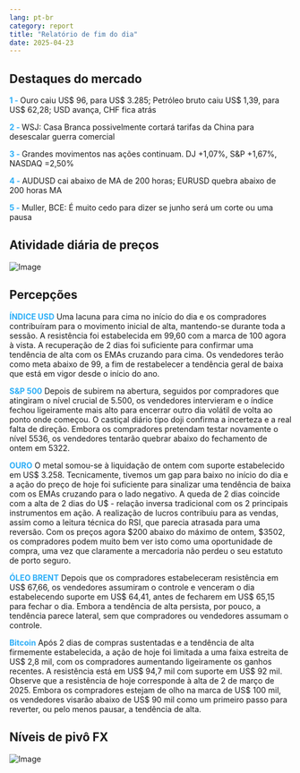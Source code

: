 ```yaml
---
lang: pt-br
category: report
title: "Relatório de fim do dia"
date: 2025-04-23
---
```



<h2>Destaques do mercado</h2>
<strong style="color: #2caef7;">1 - </strong> Ouro caiu US$ 96, para US$ 3.285; Petróleo bruto caiu US$ 1,39, para US$ 62,28; USD avança, CHF fica atrás

<strong style="color: #2caef7;">2 - </strong> WSJ: Casa Branca possivelmente cortará tarifas da China para desescalar guerra comercial

<strong style="color: #2caef7;">3 - </strong> Grandes movimentos nas ações continuam. DJ +1,07%, S&P +1,67%, NASDAQ =2,50%

<strong style="color: #2caef7;">4 - </strong> AUDUSD cai abaixo de MA de 200 horas; EURUSD quebra abaixo de 200 horas MA

<strong style="color: #2caef7;">5 - </strong> Muller, BCE: É muito cedo para dizer se junho será um corte ou uma pausa



<h2>Atividade diária de preços</h2>
<img src="https://markleighedu.github.io/img/Apr-2025/23-Apr-2025/price.jpg" alt="Image"/>

<h2>Percepções</h2>
<strong style="color: #2caef7;">ÍNDICE USD</strong> Uma lacuna para cima no início do dia e os compradores contribuíram para o movimento inicial de alta, mantendo-se durante toda a sessão. A resistência foi estabelecida em 99,60 com a marca de 100 agora à vista. A recuperação de 2 dias foi suficiente para confirmar uma tendência de alta com os EMAs cruzando para cima. Os vendedores terão como meta abaixo de 99, a fim de restabelecer a tendência geral de baixa que está em vigor desde o início do ano.

<strong style="color: #2caef7;">S&P 500</strong> Depois de subirem na abertura, seguidos por compradores que atingiram o nível crucial de 5.500, os vendedores intervieram e o índice fechou ligeiramente mais alto para encerrar outro dia volátil de volta ao ponto onde começou. O castiçal diário tipo doji confirma a incerteza e a real falta de direção. Embora os compradores pretendam testar novamente o nível 5536, os vendedores tentarão quebrar abaixo do fechamento de ontem em 5322.

<strong style="color: #2caef7;">OURO</strong> O metal somou-se à liquidação de ontem com suporte estabelecido em US$ 3.258. Tecnicamente, tivemos um gap para baixo no início do dia e a ação do preço de hoje foi suficiente para sinalizar uma tendência de baixa com os EMAs cruzando para o lado negativo. A queda de 2 dias coincide com a alta de 2 dias do U$ - relação inversa tradicional com os 2 principais instrumentos em ação. A realização de lucros contribuiu para as vendas, assim como a leitura técnica do RSI, que parecia atrasada para uma reversão. Com os preços agora $200 abaixo do máximo de ontem, $3502, os compradores podem muito bem ver isto como uma oportunidade de compra, uma vez que claramente a mercadoria não perdeu o seu estatuto de porto seguro.

<strong style="color: #2caef7;">ÓLEO BRENT</strong> Depois que os compradores estabeleceram resistência em US$ 67,66, os vendedores assumiram o controle e venceram o dia estabelecendo suporte em US$ 64,41, antes de fecharem em US$ 65,15 para fechar o dia. Embora a tendência de alta persista, por pouco, a tendência parece lateral, sem que compradores ou vendedores assumam o controle.

<strong style="color: #2caef7;">Bitcoin</strong> Após 2 dias de compras sustentadas e a tendência de alta firmemente estabelecida, a ação de hoje foi limitada a uma faixa estreita de US$ 2,8 mil, com os compradores aumentando ligeiramente os ganhos recentes. A resistência está em US$ 94,7 mil com suporte em US$ 92 mil. Observe que a resistência de hoje corresponde à alta de 2 de março de 2025. Embora os compradores estejam de olho na marca de US$ 100 mil, os vendedores visarão abaixo de US$ 90 mil como um primeiro passo para reverter, ou pelo menos pausar, a tendência de alta.



<h2>Níveis de pivô FX</h2>
<img src="https://markleighedu.github.io/img/Apr-2025/23-Apr-2025/pivot.jpg" alt="Image"/>